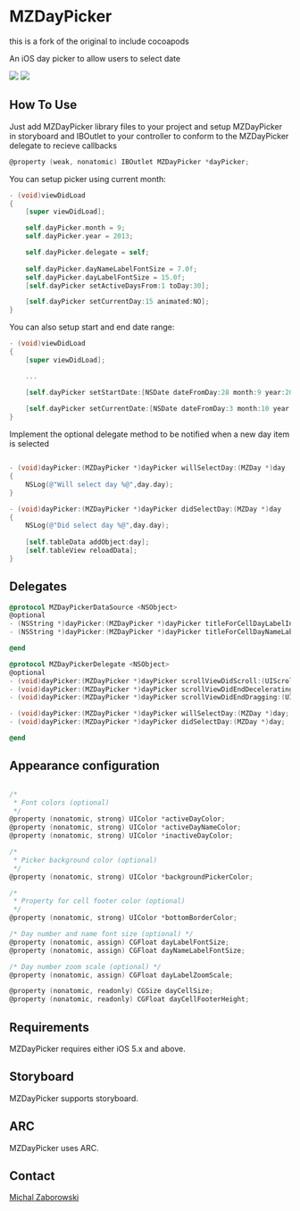 MZDayPicker
===========

this is a fork of the original to include cocoapods


An iOS day picker to allow users to select date

[![](https://raw.github.com/m1entus/MZDayPicker/master/Screens/screen1.png)](https://raw.github.com/m1entus/MZDayPicker/master/Screens/screen1@2x.png)
[![](https://raw.github.com/m1entus/MZDayPicker/master/Screens/animation.gif)](https://raw.github.com/m1entus/MZDayPicker/master/Screens/animation.gif)

## How To Use

Just add MZDayPicker library files to your project and setup MZDayPicker in storyboard and IBOutlet to your controller to conform to the MZDayPicker delegate to recieve callbacks

``` objective-c
@property (weak, nonatomic) IBOutlet MZDayPicker *dayPicker;
```

You can setup picker using current month:

``` objective-c
- (void)viewDidLoad
{
    [super viewDidLoad];

	self.dayPicker.month = 9;
    self.dayPicker.year = 2013;

    self.dayPicker.delegate = self;
    
    self.dayPicker.dayNameLabelFontSize = 7.0f;
    self.dayPicker.dayLabelFontSize = 15.0f;
    [self.dayPicker setActiveDaysFrom:1 toDay:30];

    [self.dayPicker setCurrentDay:15 animated:NO];
}
```
You can also setup start and end date range:

``` objective-c
- (void)viewDidLoad
{
    [super viewDidLoad];

    ...

    [self.dayPicker setStartDate:[NSDate dateFromDay:28 month:9 year:2013] endDate:[NSDate dateFromDay:5 month:10 year:2013]];
    
    [self.dayPicker setCurrentDate:[NSDate dateFromDay:3 month:10 year:2013] animated:NO];
}
```

Implement the optional delegate method to be notified when a new day item is selected

``` objective-c

- (void)dayPicker:(MZDayPicker *)dayPicker willSelectDay:(MZDay *)day
{
    NSLog(@"Will select day %@",day.day);
}

- (void)dayPicker:(MZDayPicker *)dayPicker didSelectDay:(MZDay *)day
{
    NSLog(@"Did select day %@",day.day);
    
    [self.tableData addObject:day];
    [self.tableView reloadData];
}

```

## Delegates

``` objective-c
@protocol MZDayPickerDataSource <NSObject>
@optional
- (NSString *)dayPicker:(MZDayPicker *)dayPicker titleForCellDayLabelInDay:(MZDay *)day;
- (NSString *)dayPicker:(MZDayPicker *)dayPicker titleForCellDayNameLabelInDay:(MZDay *)day;

@end

@protocol MZDayPickerDelegate <NSObject>
@optional
- (void)dayPicker:(MZDayPicker *)dayPicker scrollViewDidScroll:(UIScrollView *)scrollView;
- (void)dayPicker:(MZDayPicker *)dayPicker scrollViewDidEndDecelerating:(UIScrollView *)scrollView;
- (void)dayPicker:(MZDayPicker *)dayPicker scrollViewDidEndDragging:(UIScrollView *)scrollView;

- (void)dayPicker:(MZDayPicker *)dayPicker willSelectDay:(MZDay *)day;
- (void)dayPicker:(MZDayPicker *)dayPicker didSelectDay:(MZDay *)day;

@end
```

## Appearance configuration

``` objective-c

/* 
 * Font colors (optional)
 */
@property (nonatomic, strong) UIColor *activeDayColor;
@property (nonatomic, strong) UIColor *activeDayNameColor;
@property (nonatomic, strong) UIColor *inactiveDayColor;

/*
 * Picker background color (optional)
 */
@property (nonatomic, strong) UIColor *backgroundPickerColor;

/*
 * Property for cell footer color (optional)
 */
@property (nonatomic, strong) UIColor *bottomBorderColor;

/* Day number and name font size (optional) */
@property (nonatomic, assign) CGFloat dayLabelFontSize;
@property (nonatomic, assign) CGFloat dayNameLabelFontSize;

/* Day number zoom scale (optional) */
@property (nonatomic, assign) CGFloat dayLabelZoomScale;

@property (nonatomic, readonly) CGSize dayCellSize;
@property (nonatomic, readonly) CGFloat dayCellFooterHeight;

```

## Requirements

MZDayPicker requires either iOS 5.x and above.

## Storyboard

MZDayPicker supports storyboard.

## ARC

MZDayPicker uses ARC.

## Contact

[Michal Zaborowski](http://github.com/m1entus) 

